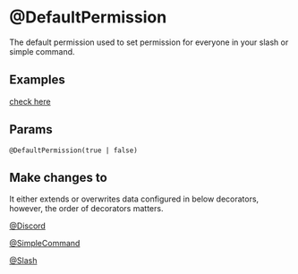 # @DefaultPermission

The default permission used to set permission for everyone in your slash or simple command.

## Examples

[check here](/docs/decorators/permission)

## Params

`@DefaultPermission(true | false)`

## Make changes to

It either extends or overwrites data configured in below decorators, however, the order of decorators matters.

[@Discord](/docs/decorators/discord)

[@SimpleCommand](/docs/decorators/simplecommand)

[@Slash](/docs/decorators/slash)
